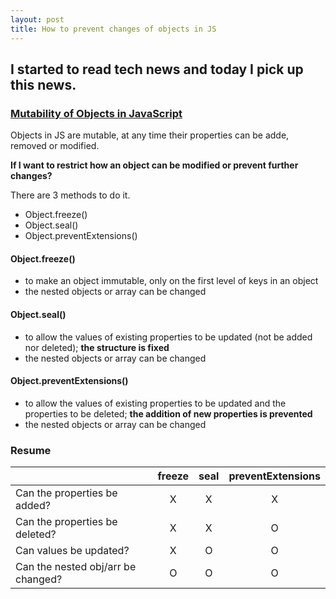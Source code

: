 ```yaml
---
layout: post
title: How to prevent changes of objects in JS
---
```


I started to read tech news and today I pick up this news.
-


### [Mutability of Objects in JavaScript](https://javascript.plainenglish.io/mutability-of-objects-in-javascript-36ff13f909e3)



Objects in JS are mutable, at any time their properties can be adde, removed or modified.

**If I want to restrict how an object can be modified or prevent further changes?**

There are 3 methods to do it.
- Object.freeze()
- Object.seal()
- Object.preventExtensions()



#### Object.freeze()
- to make an object immutable, only on the first level of keys in an object
- the nested objects or array can be changed 

#### Object.seal()
- to allow the values of existing properties to be updated (not be added nor deleted); **the structure is fixed**
- the nested objects or array can be changed 

#### Object.preventExtensions()
- to allow the values of existing properties to be updated and the properties to be deleted; **the addition of new properties is prevented**
- the nested objects or array can be changed 


### Resume
||freeze|seal|preventExtensions|
|---|:---:|:---:|:---:|
|Can the properties be added?|X|X|X|
|Can the properties be deleted?|X|X|O|
|Can values be updated?|X|O|O|
|Can the nested obj/arr be changed?|O|O|O|
